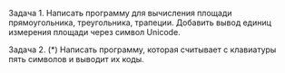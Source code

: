 Задача 1.
Написать программу для вычисления площади прямоугольника, треугольника, трапеции. 
Добавить вывод единиц измерения площади через символ Unicode.

Задача 2. (*)
Написать программу, которая считывает с клавиатуры пять символов и выводит их коды.


